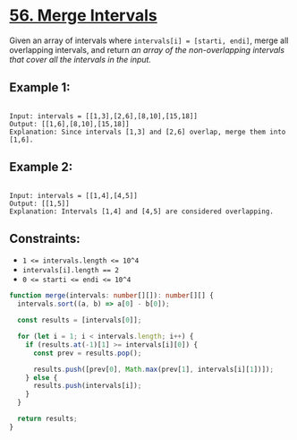 # [56. Merge Intervals](https://leetcode.com/problems/merge-intervals/submissions/1273292019/)

Given an array of intervals where `intervals[i] = [starti, endi]`, merge all overlapping intervals, and return _an array of the non-overlapping intervals that cover all the intervals in the input._

## Example 1:

```

Input: intervals = [[1,3],[2,6],[8,10],[15,18]]
Output: [[1,6],[8,10],[15,18]]
Explanation: Since intervals [1,3] and [2,6] overlap, merge them into [1,6].

```

## Example 2:

```

Input: intervals = [[1,4],[4,5]]
Output: [[1,5]]
Explanation: Intervals [1,4] and [4,5] are considered overlapping.

```

## Constraints:

- `1 <= intervals.length <= 10^4`
- `intervals[i].length == 2`
- `0 <= starti <= endi <= 10^4`

```ts
function merge(intervals: number[][]): number[][] {
  intervals.sort((a, b) => a[0] - b[0]);

  const results = [intervals[0]];

  for (let i = 1; i < intervals.length; i++) {
    if (results.at(-1)[1] >= intervals[i][0]) {
      const prev = results.pop();

      results.push([prev[0], Math.max(prev[1], intervals[i][1])]);
    } else {
      results.push(intervals[i]);
    }
  }

  return results;
}
```
